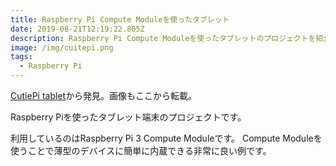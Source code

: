 ```yaml
---
title: Raspberry Pi Compute Moduleを使ったタブレット
date: 2019-08-21T12:19:22.805Z
description: Raspberry Pi Compute Moduleを使ったタブレットのプロジェクトを紹介します。
image: /img/cuitepi.png
tags:
  - Raspberry Pi
---
```

[CutiePi tablet](https://cutiepi.io/)から発見。画像もここから転載。

Raspberry Piを使ったタブレット端末のプロジェクトです。

利用しているのはRaspberry Pi 3 Compute Moduleです。 Compute Moduleを使うことで薄型のデバイスに簡単に内蔵できる非常に良い例です。
